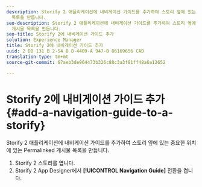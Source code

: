 ```yaml
---
description: Storify 2 애플리케이션에 내비게이션 가이드를 추가하여 스토리 옆에 있는 중요한 위치에 있는 Permalinked 게시물
  목록을 만듭니다.
seo-description: Storify 2 애플리케이션에 내비게이션 가이드를 추가하여 스토리 옆에 있는 중요한 위치에 있는 Permalinked
  게시물 목록을 만듭니다.
seo-title: Storify 2에 내비게이션 가이드 추가
solution: Experience Manager
title: Storify 2에 내비게이션 가이드 추가
uuid: 2 DB 131 B 2-54 B 8-4409-A 947-B 86169656 CAD
translation-type: tm+mt
source-git-commit: 67aeb3de964473b326c88c3a3f81ff48a6a12652

---
```



# Storify 2에 내비게이션 가이드 추가{#add-a-navigation-guide-to-a-storify}

Storify 2 애플리케이션에 내비게이션 가이드를 추가하여 스토리 옆에 있는 중요한 위치에 있는 Permalinked 게시물 목록을 만듭니다.

1. Storify 2 스토리를 엽니다.
1. Storify 2 App Designer에서 **[!UICONTROL Navigation Guide]** 전환을 켭니다.
